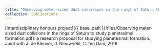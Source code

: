 ```yaml
---
title: "Observing meter-sized dust collisions in the rings of Saturn to study planetesimal formation"
collection: publications
---
```

[Interdisciplinary honours project]({{ base_path }}/files/Observing meter-sized dust collisions in the rings of Saturn to study planetesimal formation.pdf): a research proposal for studying planetesimal formation. Joint with J. de Kleuver, J. Nieuwveld, C. ten Dam, 2018
